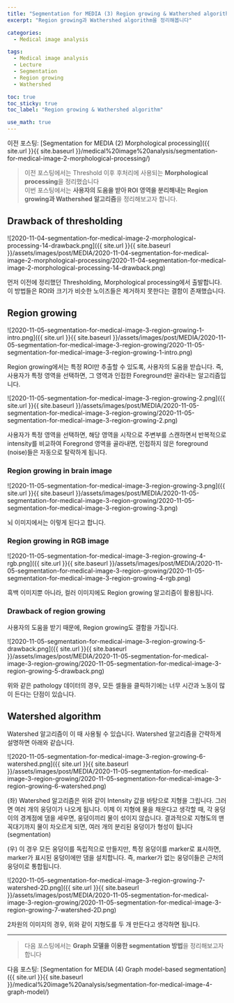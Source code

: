 ```yaml
---
title: "Segmentation for MEDIA (3) Region growing & Wathershed algorithm"
excerpt: "Region growing과 Wathershed algorithm을 정리해봅니다"

categories:
  - Medical image analysis

tags:
  - Medical image analysis
  - Lecture
  - Segmentation
  - Region growing
  - Wathershed

toc: true
toc_sticky: true
toc_label: "Region growing & Wathershed algorithm"

use_math: true
---
```


이전 포스팅: [Segmentation for MEDIA (2) Morphological processing]({{ site.url }}{{ site.baseurl }}/medical%20image%20analysis/segmentation-for-medical-image-2-morphological-processing/)

> 이전 포스팅에서는 Threshold 이후 후처리에 사용되는 **Morphological processing**을 정리했습니다  
> 이번 포스팅에서는 **사용자의 도움을 받아 ROI 영역을 분리해내는 Region growing과 Wathershed 알고리즘**을 정리해보고자 합니다.

## Drawback of thresholding

![2020-11-04-segmentation-for-medical-image-2-morphological-processing-14-drawback.png]({{ site.url }}{{ site.baseurl }}/assets/images/post/MEDIA/2020-11-04-segmentation-for-medical-image-2-morphological-processing/2020-11-04-segmentation-for-medical-image-2-morphological-processing-14-drawback.png)

먼저 이전에 정리했던 Thresholding, Morphological processing에서 출발합니다. 이 방법들은 ROI와 크기가 비슷한 노이즈들은 제거하지 못한다는 결함이 존재했습니다.

## Region growing

![2020-11-05-segmentation-for-medical-image-3-region-growing-1-intro.png]({{ site.url }}{{ site.baseurl }}/assets/images/post/MEDIA/2020-11-05-segmentation-for-medical-image-3-region-growing/2020-11-05-segmentation-for-medical-image-3-region-growing-1-intro.png)

Region growing에서는 특정 ROI만 추출할 수 있도록, 사용자의 도움을 받습니다. 즉, 사용자가 특정 영역을 선택하면, 그 영역과 인접한 Foreground만 골라내는 알고리즘입니다.

![2020-11-05-segmentation-for-medical-image-3-region-growing-2.png]({{ site.url }}{{ site.baseurl }}/assets/images/post/MEDIA/2020-11-05-segmentation-for-medical-image-3-region-growing/2020-11-05-segmentation-for-medical-image-3-region-growing-2.png)

사용자가 특정 영역을 선택하면, 해당 영역을 시작으로 주변부를 스캔하면서 반복적으로 intensity를 비교하여 Foregrond 영역을 골라내면, 인접하지 않은 foreground (noise)들은 자동으로 탈락하게 됩니다.

### Region growing in brain image

![2020-11-05-segmentation-for-medical-image-3-region-growing-3.png]({{ site.url }}{{ site.baseurl }}/assets/images/post/MEDIA/2020-11-05-segmentation-for-medical-image-3-region-growing/2020-11-05-segmentation-for-medical-image-3-region-growing-3.png)

뇌 이미지에서는 이렇게 된다고 합니다.

### Region growing in RGB image

![2020-11-05-segmentation-for-medical-image-3-region-growing-4-rgb.png]({{ site.url }}{{ site.baseurl }}/assets/images/post/MEDIA/2020-11-05-segmentation-for-medical-image-3-region-growing/2020-11-05-segmentation-for-medical-image-3-region-growing-4-rgb.png)

흑백 이미지뿐 아니라, 컬러 이미지에도 Region growing 알고리즘이 활용됩니다.

### Drawback of region growing

사용자의 도움을 받기 때문에, Region growing도 결함을 가집니다.

![2020-11-05-segmentation-for-medical-image-3-region-growing-5-drawback.png]({{ site.url }}{{ site.baseurl }}/assets/images/post/MEDIA/2020-11-05-segmentation-for-medical-image-3-region-growing/2020-11-05-segmentation-for-medical-image-3-region-growing-5-drawback.png)

위와 같은 pathology 데이터의 경우, 모든 셀들을 클릭하기에는 너무 시간과 노동이 많이 든다는 단점이 있습니다.

## Watershed algorithm

Watershed 알고리즘이 이 때 사용될 수 있습니다. Watershed 알고리즘을 간략하게 설명하면 아래와 같습니다.

![2020-11-05-segmentation-for-medical-image-3-region-growing-6-watershed.png]({{ site.url }}{{ site.baseurl }}/assets/images/post/MEDIA/2020-11-05-segmentation-for-medical-image-3-region-growing/2020-11-05-segmentation-for-medical-image-3-region-growing-6-watershed.png)

(좌) Watershed 알고리즘은 위와 같이 Intensity 값을 바탕으로 지형을 그립니다. 그러면 여러 개의 웅덩이가 나오게 됩니다. 이제 이 지형에 물을 채운다고 생각할 때, 각 웅덩이의 경계점에 댐을 세우면, 웅덩이끼리 물이 섞이지 않습니다. 결과적으로 지형도의 맨 꼭대기까지 물이 차오르게 되면, 여러 개의 분리된 웅덩이가 형성이 됩니다 (segmentation)

(우) 이 경우 모든 웅덩이를 독립적으로 만들지만, 특정 웅덩이를 marker로 표시하면, marker가 표시된 웅덩이에만 댐을 설치합니다. 즉, marker가 없는 웅덩이들은 근처의 웅덩이로 통합됩니다.

![2020-11-05-segmentation-for-medical-image-3-region-growing-7-watershed-2D.png]({{ site.url }}{{ site.baseurl }}/assets/images/post/MEDIA/2020-11-05-segmentation-for-medical-image-3-region-growing/2020-11-05-segmentation-for-medical-image-3-region-growing-7-watershed-2D.png)

2차원의 이미지의 경우, 위와 같이 지형도를 두 개 만든다고 생각하면 됩니다.

---

> 다음 포스팅에서는 **Graph 모델을 이용한 segmentation 방법**을 정리해보고자 합니다

다음 포스팅: [Segmentation for MEDIA (4) Graph model-based segmentation]({{ site.url }}{{ site.baseurl }}/medical%20image%20analysis/segmentation-for-medical-image-4-graph-model/)

